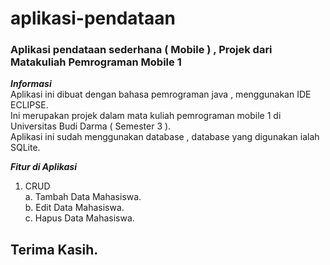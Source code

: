 # aplikasi-pendataan
### Aplikasi pendataan sederhana ( Mobile ) , Projek dari Matakuliah Pemrograman Mobile 1
***Informasi***  
Aplikasi ini dibuat dengan bahasa pemrograman java , menggunakan IDE ECLIPSE.  
Ini merupakan projek dalam mata kuliah pemrograman mobile 1 di Universitas Budi Darma ( Semester 3 ).  
Aplikasi ini sudah menggunakan database , database yang digunakan ialah SQLite.

***Fitur di Aplikasi***
1. CRUD  
  a. Tambah Data Mahasiswa.  
  b. Edit Data Mahasiswa.  
  c. Hapus Data Mahasiswa.  

## Terima Kasih.
